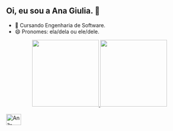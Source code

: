 ## Oi, eu sou a Ana Giulia. 👋

- 🎒 Cursando Engenharia de Software.
- 😄 Pronomes: ela/dela ou ele/dele.

<div align="center">
  <a href="https://github.com/anagiulias">
  <img height="180em" src="https://github-readme-stats.vercel.app/api?username=anagiulias&show_icons=true&theme=tokyonight&include_all_commits=true&count_private=true"/>
  <img height="180em" src="https://github-readme-stats.vercel.app/api/top-langs/?username=anagiulias&layout=compact&langs_count=7&theme=tokyonight"/>
</div>

</div>
<div style="display: inline_block"><br>
  <img align="center" alt=Ana-Csharp" height="30" width="40" src="https://cdn.jsdelivr.net/gh/devicons/devicon/icons/python/python-original.svg" />
</div>

